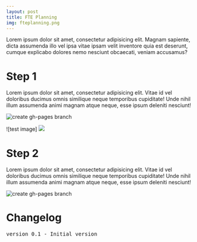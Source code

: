 ```yaml
---
layout: post
title: FTE Planning
img: fteplanning.png
---
```


Lorem ipsum dolor sit amet, consectetur adipisicing elit. Magnam sapiente, dicta assumenda illo vel ipsa vitae ipsam velit inventore quia est deserunt, cumque explicabo dolores nemo nesciunt obcaecati, veniam accusamus?

# Step 1
Lorem ipsum dolor sit amet, consectetur adipisicing elit. Vitae id vel doloribus ducimus omnis similique neque temporibus cupiditate! Unde nihil illum assumenda animi magnam atque neque, esse ipsum deleniti nesciunt!

![create gh-pages branch]({{site.baseurl}}/images/create-gh-pages-branch.JPG)

![test image] <img src="https://source.unsplash.com/WLUHO9A_xik/400x250">

# Step 2
Lorem ipsum dolor sit amet, consectetur adipisicing elit. Vitae id vel doloribus ducimus omnis similique neque temporibus cupiditate! Unde nihil illum assumenda animi magnam atque neque, esse ipsum deleniti nesciunt!

![create gh-pages branch]({{site.baseurl}}/images/create-gh-pages-branch.JPG)

# Changelog
<pre>
version 0.1 - Initial version
</pre>

